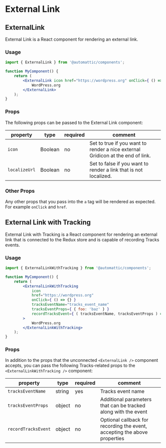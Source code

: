 # External Link

## ExternalLink

External Link is a React component for rendering an external link.

### Usage

```jsx
import { ExternalLink } from '@automattic/components';

function MyComponent() {
	return (
		<ExternalLink icon href="https://wordpress.org" onClick={ () => {} }>
			WordPress.org
		</ExternalLink>
	);
}
```

### Props

The following props can be passed to the External Link component:

| property      | type    | required | comment                                                                        |
| ------------- | ------- | -------- | ------------------------------------------------------------------------------ |
| `icon`        | Boolean | no       | Set to true if you want to render a nice external Gridicon at the end of link. |
| `localizeUrl` | Boolean | no       | Set to false if you want to render a link that is not localized.               |

### Other Props

Any other props that you pass into the `a` tag will be rendered as expected.
For example `onClick` and `href`.

## External Link with Tracking

External Link with Tracking is a React component for rendering an external link that is connected to the Redux store
and is capable of recording Tracks events.

### Usage

```jsx
import { ExternalLinkWithTracking } from '@automattic/components';

function MyComponent() {
	return (
		<ExternalLinkWithTracking
			icon
			href="https://wordpress.org"
			onClick={ () => {} }
			tracksEventName="tracks_event_name"
			tracksEventProps={ { foo: 'baz' } }
			recordTracksEvent={ ( tracksEventName, tracksEventProps ) => {} }
		>
			WordPress.org
		</ExternalLinkWithTracking>
	);
}
```

### Props

In addition to the props that the unconnected `<ExternalLink />` component accepts, you
can pass the following Tracks-related props to the `<ExternalLinkWithTracking />` component:

| property            | type   | required | comment                                                                   |
| ------------------- | ------ | -------- | ------------------------------------------------------------------------- |
| `tracksEventName`   | string | yes      | Tracks event name                                                         |
| `tracksEventProps`  | object | no       | Additional parameters that can be tracked along with the event            |
| `recordTracksEvent` | object | no       | Optional callback for recording the event, accepting the above properties |
